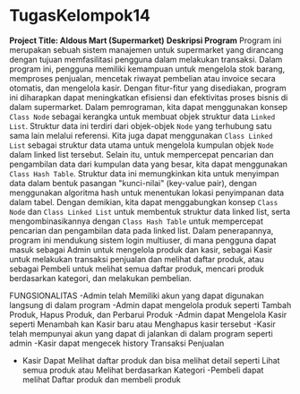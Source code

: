 # TugasKelompok14

**Project Title: Aldous Mart (Supermarket)**
**Deskripsi Program**
Program ini merupakan sebuah sistem manajemen untuk supermarket yang dirancang dengan tujuan memfasilitasi pengguna dalam melakukan transaksi. Dalam program ini, pengguna memiliki kemampuan untuk mengelola stok barang, memproses penjualan, mencetak riwayat pembelian atau invoice secara otomatis, dan mengelola kasir. Dengan fitur-fitur yang disediakan, program ini diharapkan dapat meningkatkan efisiensi dan efektivitas proses bisnis di dalam supermarket.
Dalam pemrograman, kita dapat menggunakan konsep `Class Node` sebagai kerangka untuk membuat objek struktur data `Linked List`. Struktur data ini terdiri dari objek-objek `Node` yang terhubung satu sama lain melalui referensi. Kita juga dapat menggunakan `Class Linked List` sebagai struktur data utama untuk mengelola kumpulan objek `Node` dalam linked list tersebut. 
Selain itu, untuk mempercepat pencarian dan pengambilan data dari kumpulan data yang besar, kita dapat menggunakan `Class Hash Table`. Struktur data ini memungkinkan kita untuk menyimpan data dalam bentuk pasangan "kunci-nilai" (key-value pair), dengan menggunakan algoritma hash untuk menentukan lokasi penyimpanan data dalam tabel. Dengan demikian, kita dapat menggabungkan konsep `Class Node` dan `Class Linked List` untuk membentuk struktur data linked list, serta mengombinasikannya dengan `Class Hash Table` untuk mempercepat pencarian dan pengambilan data pada linked list.
Dalam penerapannya, program ini mendukung sistem login multiuser, di mana pengguna dapat masuk sebagai Admin untuk mengelola produk dan kasir, sebagai Kasir untuk melakukan transaksi penjualan dan melihat daftar produk, atau sebagai Pembeli untuk melihat semua daftar produk, mencari produk berdasarkan kategori, dan melakukan pembelian.

FUNGSIONALITAS 
-Admin telah Memiliki akun yang dapat digunakan langsung di dalam program
-Admin dapat mengelola produk seperti Tambah Produk, Hapus Produk, dan Perbarui Produk
-Admin dapat Mengelola Kasir seperti Menambah kan Kasir baru atau Menghapus kasir tersebut
-Kasir telah mempunyai akun yang dapat di jalankan di dalam program seperti admin
-Kasir dapat mengecek history Transaksi Penjualan 
- Kasir Dapat Melihat daftar produk dan bisa melihat detail seperti Lihat semua produk atau Melihat berdasarkan Kategori
-Pembeli dapat melihat Daftar produk dan membeli produk
